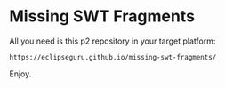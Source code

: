 # Missing SWT Fragments

All you need is this p2 repository in your target platform:

    https://eclipseguru.github.io/missing-swt-fragments/


Enjoy.
